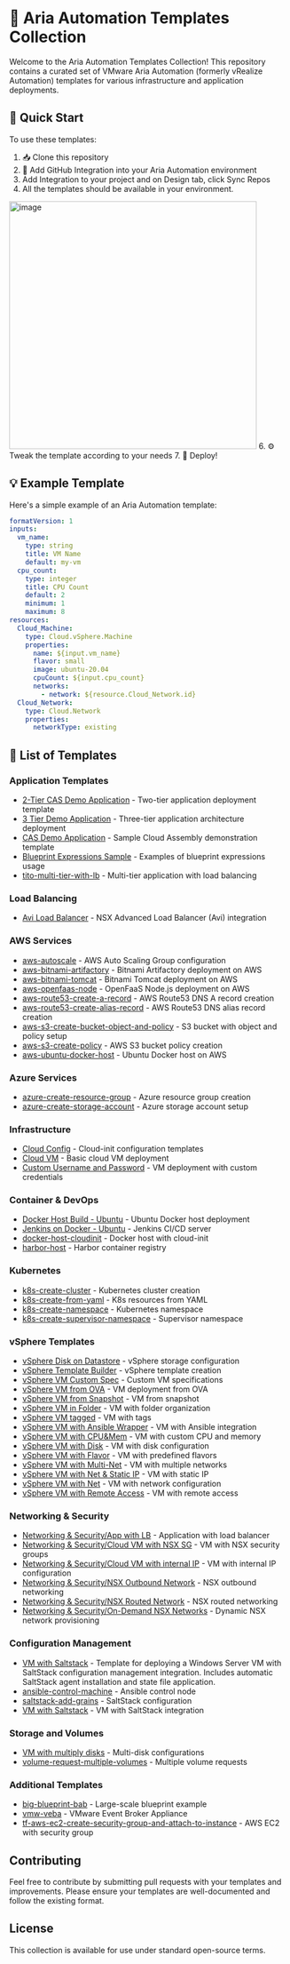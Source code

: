 # 🚀 Aria Automation Templates Collection

Welcome to the Aria Automation Templates Collection! This repository contains a curated set of VMware Aria Automation (formerly vRealize Automation) templates for various infrastructure and application deployments.

## 🎯 Quick Start

To use these templates:
1. 📥 Clone this repository
2. 🔄 Add GitHub Integration into your Aria Automation environment
3. Add Integration to your project and on Design tab, click Sync Repos
4. All the templates should be available in your environment.
<img width="446" alt="image" src="https://github.com/user-attachments/assets/f8ca7c39-9b5c-409f-a9ef-efed0afe04cf" /> 
6. ⚙️ Tweak the template according to your needs
7. 🚀 Deploy!

## 💡 Example Template

Here's a simple example of an Aria Automation template:

```yaml
formatVersion: 1
inputs:
  vm_name:
    type: string
    title: VM Name
    default: my-vm
  cpu_count:
    type: integer
    title: CPU Count
    default: 2
    minimum: 1
    maximum: 8
resources:
  Cloud_Machine:
    type: Cloud.vSphere.Machine
    properties:
      name: ${input.vm_name}
      flavor: small
      image: ubuntu-20.04
      cpuCount: ${input.cpu_count}
      networks:
        - network: ${resource.Cloud_Network.id}
  Cloud_Network:
    type: Cloud.Network
    properties:
      networkType: existing
```

## 📄 List of Templates

### Application Templates
- [2-Tier CAS Demo Application](./2-Tier%20CAS%20Demo%20Application) - Two-tier application deployment template
- [3 Tier Demo Application](./3%20Tier%20Demo%20Application) - Three-tier application architecture deployment
- [CAS Demo Application](./CAS%20Demo%20Application) - Sample Cloud Assembly demonstration template
- [Blueprint Expressions Sample](./Blueprint%20Expressions%20Sample) - Examples of blueprint expressions usage
- [tito-multi-tier-with-lb](./tito-multi-tier-with-lb) - Multi-tier application with load balancing

### Load Balancing
- [Avi Load Balancer](./Avi%20Load%20Balancer) - NSX Advanced Load Balancer (Avi) integration

### AWS Services
- [aws-autoscale](./aws-autoscale) - AWS Auto Scaling Group configuration
- [aws-bitnami-artifactory](./aws-bitnami-artifactory) - Bitnami Artifactory deployment on AWS
- [aws-bitnami-tomcat](./aws-bitnami-tomcat) - Bitnami Tomcat deployment on AWS
- [aws-openfaas-node](./aws-openfaas-node) - OpenFaaS Node.js deployment on AWS
- [aws-route53-create-a-record](./aws-route53-create-a-record) - AWS Route53 DNS A record creation
- [aws-route53-create-alias-record](./aws-route53-create-alias-record) - AWS Route53 DNS alias record creation
- [aws-s3-create-bucket-object-and-policy](./aws-s3-create-bucket-object-and-policy) - S3 bucket with object and policy setup
- [aws-s3-create-policy](./aws-s3-create-policy) - AWS S3 bucket policy creation
- [aws-ubuntu-docker-host](./aws-ubuntu-docker-host) - Ubuntu Docker host on AWS

### Azure Services
- [azure-create-resource-group](./azure-create-resource-group) - Azure resource group creation
- [azure-create-storage-account](./azure-create-storage-account) - Azure storage account setup

### Infrastructure
- [Cloud Config](./Cloud%20Config) - Cloud-init configuration templates
- [Cloud VM](./Cloud%20VM) - Basic cloud VM deployment
- [Custom Username and Password](./Custom%20Username%20and%20Password) - VM deployment with custom credentials

### Container & DevOps
- [Docker Host Build - Ubuntu](./Docker%20Host%20Build%20-%20Ubuntu) - Ubuntu Docker host deployment
- [Jenkins on Docker - Ubuntu](./Jenkins%20on%20Docker%20-%20Ubuntu) - Jenkins CI/CD server
- [docker-host-cloudinit](./docker-host-cloudinit) - Docker host with cloud-init
- [harbor-host](./harbor-host) - Harbor container registry

### Kubernetes
- [k8s-create-cluster](./k8s-create-cluster) - Kubernetes cluster creation
- [k8s-create-from-yaml](./k8s-create-from-yaml) - K8s resources from YAML
- [k8s-create-namespace](./k8s-create-namespace) - Kubernetes namespace
- [k8s-create-supervisor-namespace](./k8s-create-supervisor-namespace) - Supervisor namespace

### vSphere Templates
- [vSphere Disk on Datastore](./vSphere%20Disk%20on%20Datastore) - vSphere storage configuration
- [vSphere Template Builder](./vSphere%20Template%20Builder) - vSphere template creation
- [vSphere VM Custom Spec](./vSphere%20VM%20Custom%20Spec) - Custom VM specifications
- [vSphere VM from OVA](./vSphere%20VM%20from%20OVA) - VM deployment from OVA
- [vSphere VM from Snapshot](./vSphere%20VM%20from%20Snapshot) - VM from snapshot
- [vSphere VM in Folder](./vSphere%20VM%20in%20Folder) - VM with folder organization
- [vSphere VM tagged](./vSphere%20VM%20tagged) - VM with tags
- [vSphere VM with Ansible Wrapper](./vSphere%20VM%20with%20Ansible%20Wrapper) - VM with Ansible integration
- [vSphere VM with CPU&Mem](./vSphere%20VM%20with%20CPU%26Mem) - VM with custom CPU and memory
- [vSphere VM with Disk](./vSphere%20VM%20with%20Disk) - VM with disk configuration
- [vSphere VM with Flavor](./vSphere%20VM%20with%20Flavor) - VM with predefined flavors
- [vSphere VM with Multi-Net](./vSphere%20VM%20with%20Multi-Net) - VM with multiple networks
- [vSphere VM with Net & Static IP](./vSphere%20VM%20with%20Net%20%26%20Static%20IP) - VM with static IP
- [vSphere VM with Net](./vSphere%20VM%20with%20Net) - VM with network configuration
- [vSphere VM with Remote Access](./vSphere%20VM%20with%20Remote%20Access) - VM with remote access

### Networking & Security
- [Networking & Security/App with LB](./Networking%20%26%20Security/App%20with%20LB) - Application with load balancer
- [Networking & Security/Cloud VM with NSX SG](./Networking%20%26%20Security/Cloud%20VM%20with%20NSX%20SG) - VM with NSX security groups
- [Networking & Security/Cloud VM with internal IP](./Networking%20%26%20Security/Cloud%20VM%20with%20internal%20IP) - VM with internal IP configuration
- [Networking & Security/NSX Outbound Network](./Networking%20%26%20Security/NSX%20Outbound%20Network) - NSX outbound networking
- [Networking & Security/NSX Routed Network](./Networking%20%26%20Security/NSX%20Routed%20Network) - NSX routed networking
- [Networking & Security/On-Demand NSX Networks](./Networking%20%26%20Security/On-Demand%20NSX%20Networks) - Dynamic NSX network provisioning

### Configuration Management
- [VM with Saltstack](./VM%20with%20Saltstack.yml) - Template for deploying a Windows Server VM with SaltStack configuration management integration. Includes automatic SaltStack agent installation and state file application.
- [ansible-control-machine](./ansible-control-machine) - Ansible control node
- [saltstack-add-grains](./saltstack-add-grains) - SaltStack configuration
- [VM with Saltstack](./VM%20with%20Saltstack.yml) - VM with SaltStack integration

### Storage and Volumes
- [VM with multiply disks](./VM%20with%20multiply%20disks) - Multi-disk configurations
- [volume-request-multiple-volumes](./volume-request-multiple-volumes) - Multiple volume requests

### Additional Templates
- [big-blueprint-bab](./big-blueprint-bab) - Large-scale blueprint example
- [vmw-veba](./vmw-veba) - VMware Event Broker Appliance
- [tf-aws-ec2-create-security-group-and-attach-to-instance](./tf-aws-ec2-create-security-group-and-attach-to-instance) - AWS EC2 with security group

## Contributing
Feel free to contribute by submitting pull requests with your templates and improvements. Please ensure your templates are well-documented and follow the existing format.

## License
This collection is available for use under standard open-source terms.
